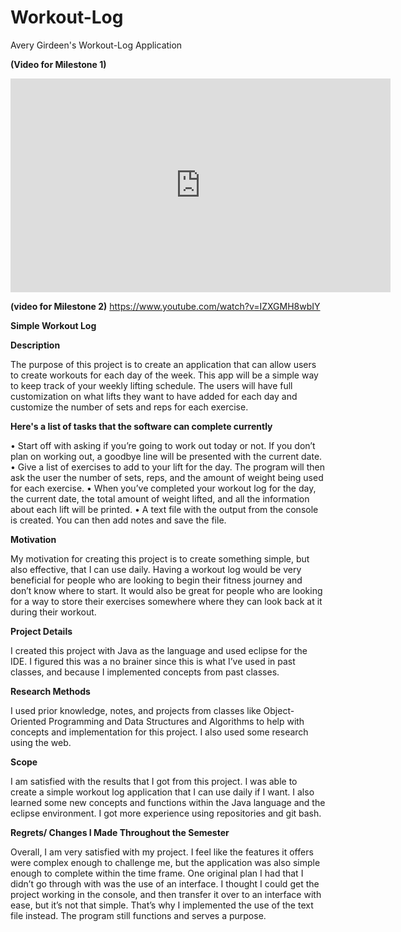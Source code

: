 # Workout-Log
Avery Girdeen's Workout-Log Application 

**(Video for Milestone 1)**
<iframe id="kaltura_player" src="https://cdnapisec.kaltura.com/p/2370711/sp/237071100/embedIframeJs/uiconf_id/42909941/partner_id/2370711?iframeembed=true&playerId=kaltura_player&entry_id=1_sfjt78wj&flashvars[streamerType]=auto&amp;flashvars[localizationCode]=en&amp;flashvars[leadWithHTML5]=true&amp;flashvars[sideBarContainer.plugin]=true&amp;flashvars[sideBarContainer.position]=left&amp;flashvars[sideBarContainer.clickToClose]=true&amp;flashvars[chapters.plugin]=true&amp;flashvars[chapters.layout]=vertical&amp;flashvars[chapters.thumbnailRotator]=false&amp;flashvars[streamSelector.plugin]=true&amp;flashvars[EmbedPlayer.SpinnerTarget]=videoHolder&amp;flashvars[dualScreen.plugin]=true&amp;flashvars[Kaltura.addCrossoriginToIframe]=true&amp;&wid=1_g6e8707g" width="608" height="342" allowfullscreen webkitallowfullscreen mozAllowFullScreen allow="autoplay *; fullscreen *; encrypted-media *" sandbox="allow-forms allow-same-origin allow-scripts allow-top-navigation allow-pointer-lock allow-popups allow-modals allow-orientation-lock allow-popups-to-escape-sandbox allow-presentation allow-top-navigation-by-user-activation" frameborder="0" title="Kaltura Player"></iframe> 

**(video for Milestone 2)**
https://www.youtube.com/watch?v=IZXGMH8wbIY


**Simple Workout Log**

**Description**

The purpose of this project is to create an application that can allow users to create workouts for each day of the week. This app will be a simple way to keep track of your weekly lifting schedule. The users will have full customization on what lifts they want to have added for each day and customize the number of sets and reps for each exercise. 

**Here's a list of tasks that the software can complete currently**

•	Start off with asking if you’re going to work out today or not. If you don’t plan on working out, a goodbye line will be presented with the current date. 
•	Give a list of exercises to add to your lift for the day. The program will then ask the user the number of sets, reps, and the amount of weight being used for each exercise. 
•	When you’ve completed your workout log for the day, the current date, the total amount of weight lifted, and all the information about each lift will be printed.
•	A text file with the output from the console is created. You can then add notes and save the file. 

**Motivation**

My motivation for creating this project is to create something simple, but also effective, that I can use daily. Having a workout log would be very beneficial for people who are looking to begin their fitness journey and don’t know where to start. It would also be great for people who are looking for a way to store their exercises somewhere where they can look back at it during their workout. 

**Project Details**

I created this project with Java as the language and used eclipse for the IDE. I figured this was a no brainer since this is what I’ve used in past classes, and because I implemented concepts from past classes. 

**Research Methods**

I used prior knowledge, notes, and projects from classes like Object-Oriented Programming and Data Structures and Algorithms to help with concepts and implementation for this project. I also used some research using the web.

**Scope**

I am satisfied with the results that I got from this project. I was able to create a simple workout log application that I can use daily if I want. I also learned some new concepts and functions within the Java language and the eclipse environment. I got more experience using repositories and git bash. 

**Regrets/ Changes I Made Throughout the Semester**

Overall, I am very satisfied with my project. I feel like the features it offers were complex enough to challenge me, but the application was also simple enough to complete within the time frame. One original plan I had that I didn’t go through with was the use of an interface. I thought I could get the project working in the console, and then transfer it over to an interface with ease, but it’s not that simple. That’s why I implemented the use of the text file instead. The program still functions and serves a purpose. 



